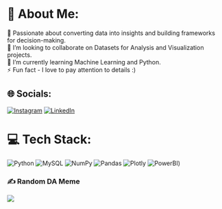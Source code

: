 
# 💫 About Me:

🎯 Passionate about converting data into insights and building frameworks for decision-making. <br>
👯 I’m looking to collaborate on Datasets for Analysis and Visualization projects. <br>
🌱 I’m currently learning Machine Learning and Python. <br>
⚡ Fun fact - I love to pay attention to details :)


## 🌐 Socials:
[![Instagram](https://img.shields.io/badge/Instagram-%23E4405F.svg?logo=Instagram&logoColor=white)](https://instagram.com/https://www.instagram.com/sauravchavan02) [![LinkedIn](https://img.shields.io/badge/LinkedIn-%230077B5.svg?logo=linkedin&logoColor=white)](https://www.linkedin.com/in/saurav-chavan02/) 

# 💻 Tech Stack:
![Python](https://img.shields.io/badge/python-3670A0?style=flat-square&logo=python&logoColor=ffdd54) ![MySQL](https://img.shields.io/badge/mysql-%2300f.svg?style=flat-square&logo=mysql&logoColor=white)  ![NumPy](https://img.shields.io/badge/numpy-%23013243.svg?style=flat-square&logo=numpy&logoColor=white) ![Pandas](https://img.shields.io/badge/pandas-%23150458.svg?style=flat-square&logo=pandas&logoColor=white) ![Plotly](https://img.shields.io/badge/Plotly-%233F4F75.svg?style=flat-square&logo=plotly&logoColor=white) ![PowerBI](https://img.shields.io/badge/powerbi-%23150458.svg?style=flat-square&logo=powerbi&logoColor=yellow)) 


### ✍️ Random DA Meme
![](https://th.bing.com/th?id=OIP.8izzSw1ySwLQgk27TSrQCwAAAA&w=304&h=171&c=8&rs=1&qlt=90&o=6&dpr=1.3&pid=3.1&rm=2)


<!-- Proudly created with GPRM ( https://gprm.itsvg.in ) -->
